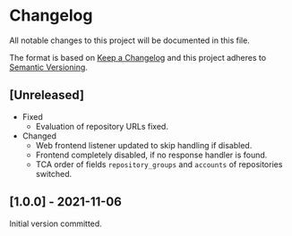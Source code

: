# Changelog
All notable changes to this project will be documented in this file.

The format is based on [Keep a Changelog](https://keepachangelog.com/en/1.0.0/) and this project adheres to [Semantic Versioning](https://semver.org/spec/v2.0.0.html).

## [Unreleased]
* Fixed
  * Evaluation of repository URLs fixed.
* Changed
  * Web frontend listener updated to skip handling if disabled.
  * Frontend completely disabled, if no response handler is found.
  * TCA order of fields `repository_groups` and `accounts` of repositories switched.

## [1.0.0] - 2021-11-06
Initial version committed.
